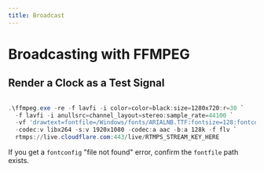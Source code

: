 ```yaml
---
title: Broadcast
---
```


# Broadcasting with FFMPEG

## Render a Clock as a Test Signal

``` powershell

.\ffmpeg.exe -re -f lavfi -i color=color=black:size=1280x720:r=30 `
  -f lavfi -i anullsrc=channel_layout=stereo:sample_rate=44100 `
  -vf 'drawtext=fontfile=/Windows/fonts/ARIALNB.TTF:fontsize=128:fontcolor=white:text="%{localtime}":x=(w-text_w)/2:y=(h-text_h)/2' `
  -codec:v libx264 -s:v 1920x1080 -codec:a aac -b:a 128k -f flv `
  rtmps://live.cloudflare.com:443/live/RTMPS_STREAM_KEY_HERE

```

If you get a `fontconfig` "file not found" error, confirm the `fontfile` path exists.
